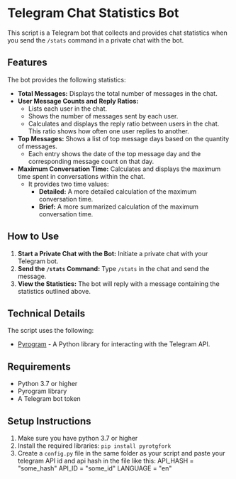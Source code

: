 # Telegram Chat Statistics Bot

This script is a Telegram bot that collects and provides chat statistics when you send the `/stats` command in a private chat with the bot.

## Features

The bot provides the following statistics:

*   **Total Messages:** Displays the total number of messages in the chat.
*   **User Message Counts and Reply Ratios:**
    *   Lists each user in the chat.
    *   Shows the number of messages sent by each user.
    *   Calculates and displays the reply ratio between users in the chat. This ratio shows how often one user replies to another.
*   **Top Messages:** Shows a list of top message days based on the quantity of messages.
    *   Each entry shows the date of the top message day and the corresponding message count on that day.
*   **Maximum Conversation Time:** Calculates and displays the maximum time spent in conversations within the chat.
    *   It provides two time values:
        *   **Detailed:** A more detailed calculation of the maximum conversation time.
        *   **Brief:** A more summarized calculation of the maximum conversation time.

## How to Use

1.  **Start a Private Chat with the Bot:** Initiate a private chat with your Telegram bot.
2.  **Send the `/stats` Command:**  Type `/stats` in the chat and send the message.
3.  **View the Statistics:** The bot will reply with a message containing the statistics outlined above.


## Technical Details

The script uses the following:

*   [Pyrogram](https://github.com/TelegramPlayGround/pyrogram) - A Python library for interacting with the Telegram API.

## Requirements

*   Python 3.7 or higher
*   Pyrogram library
*   A Telegram bot token

## Setup Instructions
1. Make sure you have python 3.7 or higher
2. Install the required libraries: `pip install pyrotgfork`
3. Create a `config.py` file in the same folder as your script and paste your telegram API id and api hash in the file like this:
API_HASH = "some_hash"
API_ID = "some_id"
LANGUAGE = "en"

